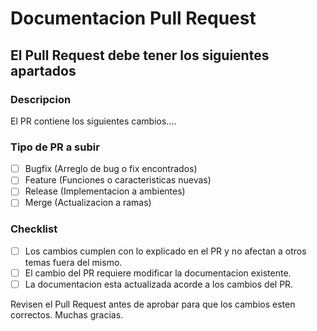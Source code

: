 # Documentacion Pull Request

## El Pull Request debe tener los siguientes apartados

### Descripcion
<!--- Descripcion general de los cambios en el PR -->

El PR contiene los siguientes cambios....

### Tipo de PR a subir
<!-- Selecciona con una X el cuadro que aplica a este PR -->
- [ ] Bugfix (Arreglo de bug o fix encontrados)
- [ ] Feature (Funciones o caracteristicas nuevas)
- [ ] Release (Implementacion a ambientes)
- [ ] Merge (Actualizacion a ramas)

### Checklist

- [ ] Los cambios cumplen con lo explicado en el PR y no afectan a otros temas fuera del mismo.
- [ ] El cambio del PR requiere modificar la documentacion existente.
- [ ] La documentacion esta actualizada acorde a los cambios del PR.

Revisen el Pull Request antes de aprobar para que los cambios esten correctos.
Muchas gracias.
